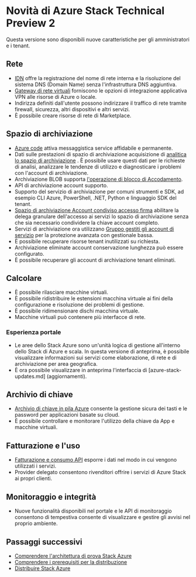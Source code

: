 <properties
    pageTitle="Quali sono le novità in pila Azure | Microsoft Azure"
    description="Quali sono le novità in pila di Azure"
    services="azure-stack"
    documentationCenter=""
    authors="HeathL17"
    manager="byronr"
    editor=""/>

<tags
    ms.service="azure-stack"
    ms.workload="na"
    ms.tgt_pltfrm="na"
    ms.devlang="na"
    ms.topic="article"
    ms.date="10/25/2016"
    ms.author="helaw"/>

# <a name="whats-new-in-azure-stack-technical-preview-2"></a>Novità di Azure Stack Technical Preview 2
Questa versione sono disponibili nuove caratteristiche per gli amministratori e i tenant.

## <a name="network"></a>Rete   
   - [IDN](azure-stack-understanding-dns-in-tp2.md) offre la registrazione del nome di rete interna e la risoluzione del sistema DNS (Domain Name) senza l'infrastruttura DNS aggiuntiva.
   - [Gateway di rete virtuali](azure-stack-create-vpn-connection-one-node-tp2.md) forniscono le opzioni di integrazione applicativa VPN alle risorse di Azure o locale.
   - Indirizza definiti dall'utente possono indirizzare il traffico di rete tramite firewall, sicurezza, altri dispositivi e altri servizi.
   - È possibile creare risorse di rete di Marketplace.   

## <a name="storage"></a>Spazio di archiviazione
 - [Azure code](https://msdn.microsoft.com/library/dd179353.aspx) attiva messaggistica service affidabile e permanente.
 - Dati sulle prestazioni di spazio di archiviazione acquisizione di [analitica lo spazio di archiviazione](https://msdn.microsoft.com/library/azure/hh343270.aspx) . È possibile usare questi dati per le richieste di analisi, analizzare le tendenze di utilizzo e diagnosticare i problemi con l'account di archiviazione.
 - Archiviazione BLOB supporta [l'operazione di blocco di Accodamento](https://msdn.microsoft.com/library/azure/mt427365.aspx).
 - API di archiviazione account supporto.
 - Supporto del servizio di archiviazione per comuni strumenti e SDK, ad esempio CLI Azure, PowerShell, .NET, Python e linguaggio SDK del tenant. 
 - [Spazio di archiviazione Account condiviso accesso firma](https://msdn.microsoft.com/library/azure/mt584140.aspx) abilitare la delega granulare dell'accesso ai servizi lo spazio di archiviazione senza che sia necessario condividere la chiave account completo.  
 - Servizi di archiviazione ora utilizzano [Gruppo gestiti gli account di servizio](https://technet.microsoft.com/library/hh831477.aspx) per la protezione avanzata con gestionale bassa.
 - È possibile recuperare risorse tenant inutilizzati su richiesta.
 - Archiviazione eliminate account conservazione lunghezza può essere configurato.
 - È possibile recuperare gli account di archiviazione tenant eliminati.

## <a name="compute"></a>Calcolare
- È possibile rilasciare macchine virtuali.
- È possibile ridistribuire le estensioni macchina virtuale ai fini della configurazione e risoluzione dei problemi di gestione.
- È possibile ridimensionare dischi macchina virtuale.
- Macchine virtuali può contenere più interfacce di rete.

### <a name="portal-experience"></a>Esperienza portale
 - Le aree dello Stack Azure sono un'unità logica di gestione all'interno dello Stack di Azure e scala. In questa versione di anteprima, è possibile visualizzare informazioni sui servizi come elaborazione, di rete e di archiviazione per area geografica.
 - È ora possibile visualizzare in anteprima l'interfaccia di [azure-stack-updates.md] (aggiornamenti).

## <a name="key-vault"></a>Archivio di chiave
- [Archivio di chiave in pila Azure](azure-stack-kv-intro.md) consente la gestione sicura dei tasti e le password per applicazioni basate su cloud.
- È possibile controllare e monitorare l'utilizzo della chiave da App e macchine virtuali.

## <a name="billing-and-usage"></a>Fatturazione e l'uso
 - [Fatturazione e consumo API](azure-stack-billing-and-chargeback.md) esporre i dati nel modo in cui vengono utilizzati i servizi.  
 - Provider delegato consentono rivenditori offrire i servizi di Azure Stack ai propri clienti.

## <a name="monitoring-and-health"></a>Monitoraggio e integrità
 - Nuove funzionalità disponibili nel portale e le API di monitoraggio consentono di tempestiva consente di visualizzare e gestire gli avvisi nel proprio ambiente.  

## <a name="next-steps"></a>Passaggi successivi
- [Comprendere l'architettura di prova Stack Azure](azure-stack-architecture.md)      
- [Comprendere i prerequisiti per la distribuzione](azure-stack-deploy.md)
- [Distribuire Stack Azure](azure-stack-run-powershell-script.md)

  
